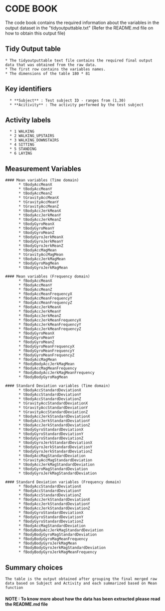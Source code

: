 # CODE BOOK

The code book contains the required information about the variables in the output dataset in the "tidyoutputtable.txt"
(Refer the README.md file on how to obtain this output file)

## Tidy Output table
	* The tidyoutputtable text file contains the required final output data that was obtained from the raw data.
	* The first row contains the variables names.
	* The dimensions of the table 180 * 81 
	
## Key identifiers
	  * **Subject** : Test subject ID - ranges from (1,30)
	  * **Acitivity** : The activity performed by the test subject

## Activity labels
	  * 1 WALKING 
	  * 2 WALKING_UPSTAIRS
      * 3 WALKING_DOWNSTAIRS
	  * 4 SITTING
	  * 5 STANDING
	  * 6 LAYING
	  
## Measurement Variables
	#### Mean variables (Time domain)
		  * tBodyAccMeanX
		  * tBodyAccMeanY
		  * tBodyAccMeanZ 
		  * tGravityAccMeanX 
		  * tGravityAccMeanY 
		  * tGravityAccMeanZ
		  * tBodyAccJerkMeanX 
		  * tBodyAccJerkMeanY 
		  * tBodyAccJerkMeanZ
		  * tBodyGyroMeanX 
		  * tBodyGyroMeanY 
		  * tBodyGyroMeanZ
		  * tBodyGyroJerkMeanX 
		  * tBodyGyroJerkMeanY 
		  * tBodyGyroJerkMeanZ
		  * tBodyAccMagMean 
		  * tGravityAccMagMean 
		  * tBodyAccJerkMagMean 
		  * tBodyGyroMagMean 
		  * tBodyGyroJerkMagMean 

	#### Mean variables (Frequency domain)
		  * fBodyAccMeanX 
		  * fBodyAccMeanY 
		  * fBodyAccMeanZ 
		  * fBodyAccMeanFrequencyX 
		  * fBodyAccMeanFrequencyY 
		  * fBodyAccMeanFrequencyZ 
		  * fBodyAccJerkMeanX 
		  * fBodyAccJerkMeanY 
		  * fBodyAccJerkMeanZ 
		  * fBodyAccJerkMeanFrequencyX 
		  * fBodyAccJerkMeanFrequencyY 
		  * fBodyAccJerkMeanFrequencyZ 
		  * fBodyGyroMeanX 
		  * fBodyGyroMeanY 
		  * fBodyGyroMeanZ 
		  * fBodyGyroMeanFrequencyX 
		  * fBodyGyroMeanFrequencyY 
		  * fBodyGyroMeanFrequencyZ 
		  * fBodyAccMagMean 
		  * fBodyBodyAccJerkMagMean 
		  * fBodyAccMagMeanFrequency 
		  * fBodyBodyAccJerkMagMeanFrequency 
		  * fBodyBodyGyroMagMean 
		  
	#### Standard Deviation variables (Time domain)
		  * tBodyAccStandardDeviationX 
		  * tBodyAccStandardDeviationY 
		  * tBodyAccStandardDeviationZ 
		  * tGravityAccStandardDeviationX 
		  * tGravityAccStandardDeviationY 
		  * tGravityAccStandardDeviationZ 
		  * tBodyAccJerkStandardDeviationX 
		  * tBodyAccJerkStandardDeviationY 
		  * tBodyAccJerkStandardDeviationZ 
		  * tBodyGyroStandardDeviationX 
		  * tBodyGyroStandardDeviationY 
		  * tBodyGyroStandardDeviationZ 
		  * tBodyGyroJerkStandardDeviationX 
		  * tBodyGyroJerkStandardDeviationY 
		  * tBodyGyroJerkStandardDeviationZ 
		  * tBodyAccMagStandardDeviation 
		  * tGravityAccMagStandardDeviation 
		  * tBodyAccJerkMagStandardDeviation 
		  * tBodyGyroMagStandardDeviation 
		  * tBodyGyroJerkMagStandardDeviation 

	#### Standard Deviation variables (Frequency domain)
		  * fBodyAccStandardDeviationX 
		  * fBodyAccStandardDeviationY 
		  * fBodyAccStandardDeviationZ 
		  * fBodyAccJerkStandardDeviationX 
		  * fBodyAccJerkStandardDeviationY 
		  * fBodyAccJerkStandardDeviationZ 
		  * fBodyGyroStandardDeviationX 
		  * fBodyGyroStandardDeviationY 
		  * fBodyGyroStandardDeviationZ 
		  * fBodyAccMagStandardDeviation 
		  * fBodyBodyAccJerkMagStandardDeviation 
		  * fBodyBodyGyroMagStandardDeviation 
		  * fBodyBodyGyroMagMeanFrequency 
		  * fBodyBodyGyroJerkMagMean 
		  * fBodyBodyGyroJerkMagStandardDeviation 
		  * fBodyBodyGyroJerkMagMeanFrequency
	
## Summary choices
	The table is the output obtained after grouping the final merged raw data based on Subject and Activity and each summarized based on Mean function

#### NOTE : To know more about how the data has been extracted please read the README.md file
	